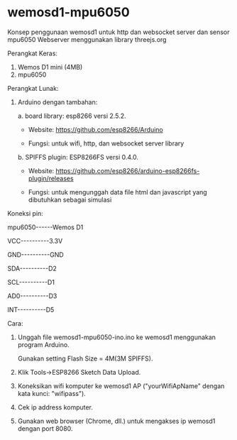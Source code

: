 # wemosd1-mpu6050
Konsep penggunaan wemosd1 untuk http dan websocket server dan sensor mpu6050
Webserver menggunakan library threejs.org

Perangkat Keras:
1. Wemos D1 mini (4MB)
2. mpu6050

Perangkat Lunak:
1. Arduino dengan tambahan:

   a. board library: esp8266 versi 2.5.2.

      - Website: https://github.com/esp8266/Arduino

      - Fungsi: untuk wifi, http, dan websocket server library

   b. SPIFFS plugin: ESP8266FS versi 0.4.0.

      - Website: https://github.com/esp8266/arduino-esp8266fs-plugin/releases

      - Fungsi: untuk mengunggah data file html dan javascript yang dibutuhkan sebagai simulasi


Koneksi pin:

mpu6050------Wemos D1

VCC----------3.3V

GND----------GND

SDA----------D2

SCL----------D1

AD0----------D3

INT----------D5


Cara:

1. Unggah file wemosd1-mpu6050-ino.ino ke wemosd1 menggunakan program Arduino. 

   Gunakan setting Flash Size = 4M(3M SPIFFS).

2. Klik Tools->ESP8266 Sketch Data Upload.

3. Koneksikan wifi komputer ke wemosd1 AP ("yourWifiApName" dengan kata kunci: "wifipass").

4. Cek ip address komputer.

5. Gunakan web browser (Chrome, dll.) untuk mengakses ip wemosd1 dengan port 8080.
